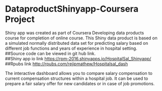 # DataproductShinyapp-Coursera Project
 Shiny app was created as part of Coursera Developing data products course for completion of online course.
This Shiny data product is based on a simulated normally distributed data set for predicting salary based on different job functions and years of experience in hospital setting.  
        ##Source code can be viewed in git hub link.      
        ##Shiny app io link https://rpm-2016.shinyapps.io/HospitalSal_Shinyapp/  
        ##Rpubs link http://rpubs.com/rejipmathew/Hospitalsal_dash  
        
The interactive dashboard allows you to compare salary compensation to
current compensation structures within a hospital job. It can be used to
prepare a fair salary offer for new candidates or in case of job promotions.
